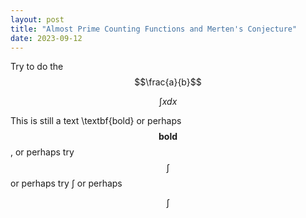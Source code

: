 ```yaml
---
layout: post
title: "Almost Prime Counting Functions and Merten's Conjecture"
date: 2023-09-12
---
```



Try to do the $$\frac{a}{b}$$

$$\int xdx$$


This is still a text \textbf{bold} or perhaps $$\textbf{bold}$$, or perhaps try $$\int$$ or perhaps try $\int$ or perhaps

$$\int$$
